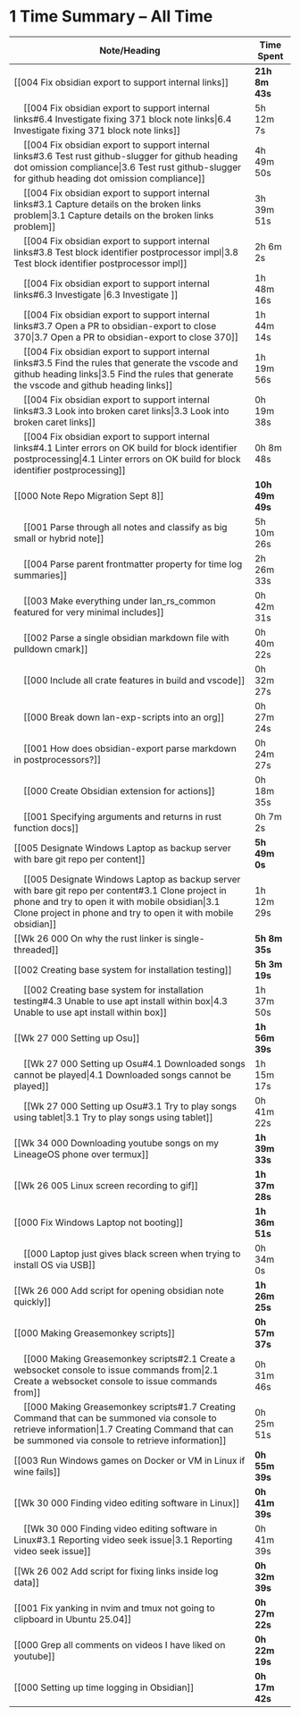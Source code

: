 # 1 Time Summary – All Time

| Note/Heading | Time Spent |
|--------------|------------|
| [[004 Fix obsidian export to support internal links]] | **21h 8m 43s** |
| &nbsp;&nbsp;&nbsp;&nbsp;[[004 Fix obsidian export to support internal links#6.4 Investigate fixing 371 block note links\|6.4 Investigate fixing 371 block note links]] | 5h 12m 7s |
| &nbsp;&nbsp;&nbsp;&nbsp;[[004 Fix obsidian export to support internal links#3.6 Test rust github-slugger for github heading dot omission compliance\|3.6 Test rust github-slugger for github heading dot omission compliance]] | 4h 49m 50s |
| &nbsp;&nbsp;&nbsp;&nbsp;[[004 Fix obsidian export to support internal links#3.1 Capture details on the broken links problem\|3.1 Capture details on the broken links problem]] | 3h 39m 51s |
| &nbsp;&nbsp;&nbsp;&nbsp;[[004 Fix obsidian export to support internal links#3.8 Test block identifier postprocessor impl\|3.8 Test block identifier postprocessor impl]] | 2h 6m 2s |
| &nbsp;&nbsp;&nbsp;&nbsp;[[004 Fix obsidian export to support internal links#6.3 Investigate \|6.3 Investigate ]] | 1h 48m 16s |
| &nbsp;&nbsp;&nbsp;&nbsp;[[004 Fix obsidian export to support internal links#3.7 Open a PR to obsidian-export to close 370\|3.7 Open a PR to obsidian-export to close 370]] | 1h 44m 14s |
| &nbsp;&nbsp;&nbsp;&nbsp;[[004 Fix obsidian export to support internal links#3.5 Find the rules that generate the vscode and github heading links\|3.5 Find the rules that generate the vscode and github heading links]] | 1h 19m 56s |
| &nbsp;&nbsp;&nbsp;&nbsp;[[004 Fix obsidian export to support internal links#3.3 Look into broken caret links\|3.3 Look into broken caret links]] | 0h 19m 38s |
| &nbsp;&nbsp;&nbsp;&nbsp;[[004 Fix obsidian export to support internal links#4.1 Linter errors on OK build for block identifier postprocessing\|4.1 Linter errors on OK build for block identifier postprocessing]] | 0h 8m 48s |
| [[000 Note Repo Migration Sept 8]] | **10h 49m 49s** |
| &nbsp;&nbsp;&nbsp;&nbsp;[[001 Parse through all notes and classify as big small or hybrid note]] | 5h 10m 26s |
| &nbsp;&nbsp;&nbsp;&nbsp;[[004 Parse parent frontmatter property for time log summaries]] | 2h 26m 33s |
| &nbsp;&nbsp;&nbsp;&nbsp;[[003 Make everything under lan_rs_common featured for very minimal includes]] | 0h 42m 31s |
| &nbsp;&nbsp;&nbsp;&nbsp;[[002 Parse a single obsidian markdown file with pulldown cmark]] | 0h 40m 22s |
| &nbsp;&nbsp;&nbsp;&nbsp;[[000 Include all crate features in build and vscode]] | 0h 32m 27s |
| &nbsp;&nbsp;&nbsp;&nbsp;[[000 Break down lan-exp-scripts into an org]] | 0h 27m 24s |
| &nbsp;&nbsp;&nbsp;&nbsp;[[001 How does obsidian-export parse markdown in postprocessors?]] | 0h 24m 27s |
| &nbsp;&nbsp;&nbsp;&nbsp;[[000 Create Obsidian extension for actions]] | 0h 18m 35s |
| &nbsp;&nbsp;&nbsp;&nbsp;[[001 Specifying arguments and returns in rust function docs]] | 0h 7m 2s |
| [[005 Designate Windows Laptop as backup server with bare git repo per content]] | **5h 49m 0s** |
| &nbsp;&nbsp;&nbsp;&nbsp;[[005 Designate Windows Laptop as backup server with bare git repo per content#3.1 Clone project in phone and try to open it with mobile obsidian\|3.1 Clone project in phone and try to open it with mobile obsidian]] | 1h 12m 29s |
| [[Wk 26 000 On why the rust linker is single-threaded]] | **5h 8m 35s** |
| [[002 Creating base system for installation testing]] | **5h 3m 19s** |
| &nbsp;&nbsp;&nbsp;&nbsp;[[002 Creating base system for installation testing#4.3 Unable to use apt install within box\|4.3 Unable to use apt install within box]] | 1h 37m 50s |
| [[Wk 27 000 Setting up Osu]] | **1h 56m 39s** |
| &nbsp;&nbsp;&nbsp;&nbsp;[[Wk 27 000 Setting up Osu#4.1 Downloaded songs cannot be played\|4.1 Downloaded songs cannot be played]] | 1h 15m 17s |
| &nbsp;&nbsp;&nbsp;&nbsp;[[Wk 27 000 Setting up Osu#3.1 Try to play songs using tablet\|3.1 Try to play songs using tablet]] | 0h 41m 22s |
| [[Wk 34 000 Downloading youtube songs on my LineageOS phone over termux]] | **1h 39m 33s** |
| [[Wk 26 005 Linux screen recording to gif]] | **1h 37m 28s** |
| [[000 Fix Windows Laptop not booting]] | **1h 36m 51s** |
| &nbsp;&nbsp;&nbsp;&nbsp;[[000 Laptop just gives black screen when trying to install OS via USB]] | 0h 34m 0s |
| [[Wk 26 000 Add script for opening obsidian note quickly]] | **1h 26m 25s** |
| [[000 Making Greasemonkey scripts]] | **0h 57m 37s** |
| &nbsp;&nbsp;&nbsp;&nbsp;[[000 Making Greasemonkey scripts#2.1 Create a websocket console to issue commands from\|2.1 Create a websocket console to issue commands from]] | 0h 31m 46s |
| &nbsp;&nbsp;&nbsp;&nbsp;[[000 Making Greasemonkey scripts#1.7 Creating Command that can be summoned via console to retrieve information\|1.7 Creating Command that can be summoned via console to retrieve information]] | 0h 25m 51s |
| [[003 Run Windows games on Docker or VM in Linux if wine fails]] | **0h 55m 39s** |
| [[Wk 30 000 Finding video editing software in Linux]] | **0h 41m 39s** |
| &nbsp;&nbsp;&nbsp;&nbsp;[[Wk 30 000 Finding video editing software in Linux#3.1 Reporting video seek issue\|3.1 Reporting video seek issue]] | 0h 41m 39s |
| [[Wk 26 002 Add script for fixing links inside log data]] | **0h 32m 39s** |
| [[001 Fix yanking in nvim and tmux not going to clipboard in Ubuntu 25.04]] | **0h 27m 22s** |
| [[000 Grep all comments on videos I have liked on youtube]] | **0h 22m 19s** |
| [[000 Setting up time logging in Obsidian]] | **0h 17m 42s** |

